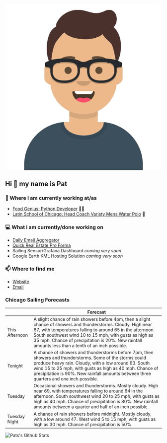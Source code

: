 [![Social banner for p-j-falconer](https://raw.githubusercontent.com/P-J-FALCONER/P-J-FALCONER/master/assets/avataaars.svg)](https://patfalconer.com/)
## Hi :wave: my name is Pat

### 💼 Where I am currently working at/as
- [Food Genius: Python Developer](https://getfoodgenius.com/) 🍔🐍
- [Latin School of Chicago: Head Coach Varisty Mens Water Polo](https://www.latinschool.org/) 🤽


### 💻 What i am currently/done working on
 - [Daily Email Aggregator](https://github.com/P-J-FALCONER/dott_daily_mail)
 - [Quick Real Estate Pro Forma](https://github.com/P-J-FALCONER/henry)
 - Sailing Sensor/Grafana Dashboard *coming very soon*
 - Google Earth KML Hosting Solution *coming very soon*

### 📫 Where to find me
 - [Website](https://patfalconer.com/)
 - [Email](mailto:patrick.j.falconer@gmail.com)


### Chicago Sailing Forecasts
|   | Forecast  |
|---|---|
| This Afternoon | A slight chance of rain showers before 4pm, then a slight chance of showers and thunderstorms. Cloudy. High near 67, with temperatures falling to around 65 in the afternoon. South southwest wind 10 to 15 mph, with gusts as high as 35 mph. Chance of precipitation is 20%. New rainfall amounts less than a tenth of an inch possible. |
| Tonight | A chance of showers and thunderstorms before 7pm, then showers and thunderstorms. Some of the storms could produce heavy rain. Cloudy, with a low around 63. South wind 15 to 25 mph, with gusts as high as 40 mph. Chance of precipitation is 90%. New rainfall amounts between three quarters and one inch possible. |
| Tuesday | Occasional showers and thunderstorms. Mostly cloudy. High near 69, with temperatures falling to around 64 in the afternoon. South southwest wind 20 to 25 mph, with gusts as high as 40 mph. Chance of precipitation is 80%. New rainfall amounts between a quarter and half of an inch possible. |
| Tuesday Night | A chance of rain showers before midnight. Mostly cloudy, with a low around 47. West wind 5 to 15 mph, with gusts as high as 30 mph. Chance of precipitation is 50%. |

![Pats's Github Stats](https://github-readme-stats.vercel.app/api?username=p-j-falconer&show_icons=true&theme=radical)

